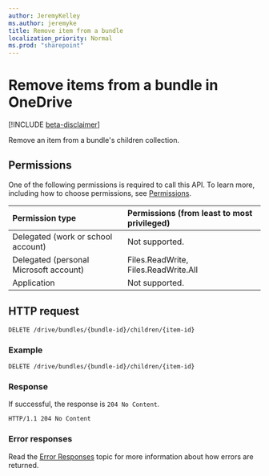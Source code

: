 ```yaml
---
author: JeremyKelley
ms.author: jeremyke
title: Remove item from a bundle
localization_priority: Normal
ms.prod: "sharepoint"
---
```


# Remove items from a bundle in OneDrive

[!INCLUDE [beta-disclaimer](../../includes/beta-disclaimer.md)]

Remove an item from a bundle's children collection.

## Permissions

One of the following permissions is required to call this API. To learn more, including how to choose permissions, see [Permissions](/graph/permissions-reference).

|Permission type      | Permissions (from least to most privileged)              |
|:--------------------|:---------------------------------------------------------|
|Delegated (work or school account) | Not supported.                             |
|Delegated (personal Microsoft account) | Files.ReadWrite, Files.ReadWrite.All   |
|Application          | Not supported.                                           |

## HTTP request

```http
DELETE /drive/bundles/{bundle-id}/children/{item-id}
```

### Example

<!-- {"blockType": "request", "name": "remove-from-bundle" } -->

```http
DELETE /drive/bundles/{bundle-id}/children/{item-id}
```

### Response

If successful, the response is `204 No Content`.

<!-- { "blockType": "response" } -->

```http
HTTP/1.1 204 No Content
```

### Error responses

Read the [Error Responses][error-response] topic for more information about how errors are returned.

[error-response]: /graph/errors

<!-- {
  "type": "#page.annotation",
  "description": "Remove an item from a bundle.",
  "keywords": "",
  "section": "documentation"
} -->
